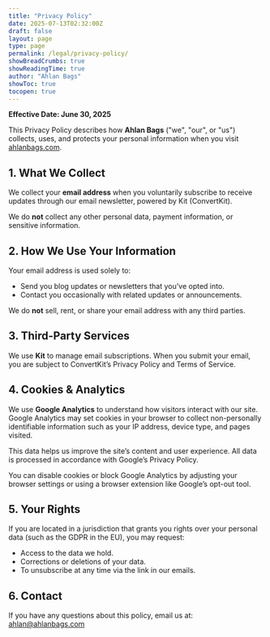 ```yaml
---
title: "Privacy Policy"
date: 2025-07-13T02:32:00Z
draft: false
layout: page
type: page
permalink: /legal/privacy-policy/
showBreadCrumbs: true
showReadingTime: true
author: "Ahlan Bags"
showToc: true
tocopen: true
---
```


**Effective Date: June 30, 2025**

This Privacy Policy describes how **Ahlan Bags** ("we", "our", or "us") collects, uses, and protects your personal information when you visit <a href="https://ahlanbags.com" target="_blank" rel="noopener">ahlanbags.com</a>.

## 1. What We Collect

We collect your **email address** when you voluntarily subscribe to receive updates through our email newsletter, powered by Kit (ConvertKit).

We do **not** collect any other personal data, payment information, or sensitive information.

## 2. How We Use Your Information

Your email address is used solely to:
- Send you blog updates or newsletters that you’ve opted into.
- Contact you occasionally with related updates or announcements.

We do **not** sell, rent, or share your email address with any third parties.

## 3. Third-Party Services

We use **Kit** to manage email subscriptions. When you submit your email, you are subject to ConvertKit’s Privacy Policy and Terms of Service.

## 4. Cookies & Analytics

We use **Google Analytics** to understand how visitors interact with our site. Google Analytics may set cookies in your browser to collect non-personally identifiable information such as your IP address, device type, and pages visited.

This data helps us improve the site’s content and user experience. All data is processed in accordance with Google’s Privacy Policy.

You can disable cookies or block Google Analytics by adjusting your browser settings or using a browser extension like Google’s opt-out tool.


## 5. Your Rights

If you are located in a jurisdiction that grants you rights over your personal data (such as the GDPR in the EU), you may request:
- Access to the data we hold.
- Corrections or deletions of your data.
- To unsubscribe at any time via the link in our emails.

## 6. Contact

If you have any questions about this policy, email us at: [ahlan@ahlanbags.com](mailto:ahlan@ahlanbags.com)
